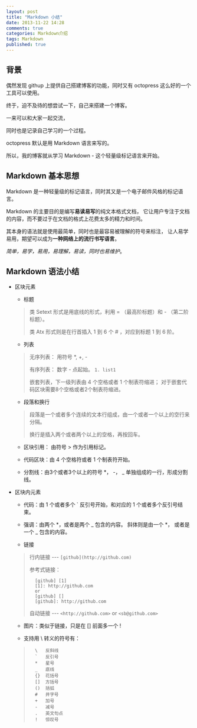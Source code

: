 ```yaml
---
layout: post
title: "Markdown 小结"
date: 2013-11-22 14:28
comments: true
categories: Markdown介绍
tags: Markdown
published: true
---
```


## 背景

偶然发现 githup 上提供自己搭建博客的功能，同时又有 octopress 这么好的一个工具可以使用。

终于，迫不及待的想尝试一下，自己来搭建一个博客。

一来可以和大家一起交流，

同时也是记录自己学习的一个过程。

octopress 默认是用 Markdown 语言来写的。

所以，我的博客就从学习 Markdown - 这个轻量级标记语言来开始。

<!-- more -->

## Markdown 基本思想

Markdown 是一种轻量级的标记语言，同时其又是一个电子邮件风格的标记语言。

Markdown 的主要目的是编写**易读易写**的纯文本格式文档，
它让用户专注于文档的内容，而不要过于在文档的格式上花费太多的精力和时间。

其本身的语法就是使用最简单，同时也是最容易被理解的符号来标注，
让人易学易用，期望可以成为**一种网络上的流行书写语言**。

*简单，易学，易用，易理解，易读，同时也易维护*。

## Markdown 语法小结

+   区块元素
    -   标题
    >   类 Setext 形式是用底线的形式，利用 = （最高阶标题）和 - 
        （第二阶标题）。
    >
    >   类 Atx 形式则是在行首插入 1 到 6 个 \# ，对应到标题 1 到 6 阶。 

    -   列表
    >   无序列表： 用符号 \*, \+, \-
    >
    >   有序列表： 数字 \- 点起始。 `1. list1`
    >
    >   嵌套列表，下一级列表由 4 个空格或者 1 个制表符缩进；
        对于嵌套代码区块需要8个空格或者2个制表符缩进。

    -   段落和换行
    >   段落是一个或者多个连续的文本行组成，由一个或者一个以上的空行来分隔。
    >
    >   换行是插入两个或者两个以上的空格，再按回车。

    -   区块引用： 由符号 > 作为引用标记。
    
    -   代码区块：由 4 个空格符或者 1 个制表符开始。
       
    -   分割线：由3个或者3个以上的符号 \*， \-， \_ 单独组成的一行，形成分割线。
    
+   区块内元素
    -   代码：由 1 个或者多个 \` 反引号开始，和对应的 1 
            个或者多个反引号结束。

    -   强调：由两个 \*，或者是两个 \_ 包含的内容。 斜体则是由一个 \*，
        或者是一个 \_ 包含的内容。

    -   链接
    >   行内链接 --- `[github](http://github.com)`  
    >
    >   参考式链接：
    >   
    >       [github] [1]
    >       [1]: http://github.com
    >       or
    >       [github] []
    >       [github]: http://github.com  
    >
    >   自动链接 --- `<http://github.com>` or `<sb@github.com>`
        
    -   图片：类似于链接，只是在 \[] 前面多一个 \!

    -   支持用 \\ 转义的符号有：
    >
    >       \   反斜线
    >       `   反引号
    >       *   星号
    >       _   底线
    >       {}  花括号
    >       []  方括号
    >       ()  括弧
    >       #   井字号
    >       +   加号
    >       -   减号
    >       .   英文句点
    >       !   惊叹号


